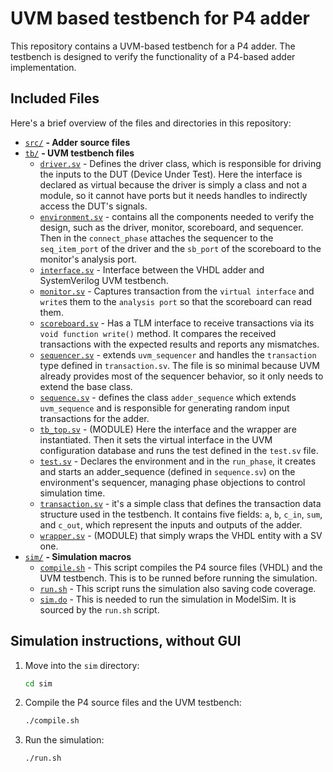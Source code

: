 # UVM based testbench for P4 adder

This repository contains a UVM-based testbench for a P4 adder. The testbench is designed to verify the functionality of a P4-based adder implementation.

## Included Files

Here's a brief overview of the files and directories in this repository:

- [`src/`](./src/) **- Adder source files**
- [`tb/`](./tb/) **- UVM testbench files**
   - [`driver.sv`](./tb/driver.sv) - Defines the driver class, which is responsible for driving the inputs to the DUT (Device Under Test). Here the interface is declared as virtual because the driver is simply a class and not a module, so it cannot have ports but it needs handles to indirectly access the DUT's signals. 
   - [`environment.sv`](./tb/environment.sv) - contains all the components needed to verify the design, such as the driver, monitor, scoreboard, and sequencer. Then in the `connect_phase` attaches the sequencer to the `seq_item_port` of the driver and the `sb_port` of the scoreboard to the monitor's analysis port.
   - [`interface.sv`](./tb/interface.sv) - Interface between the VHDL adder and SystemVerilog UVM testbench.
   - [`monitor.sv`](./tb/monitor.sv) - Captures transaction from the `virtual interface` and `write`s them to the `analysis port` so that the scoreboard can read them. 
   - [`scoreboard.sv`](./tb/scoreboard.sv) - Has a TLM interface to receive transactions via its `void function write()` method. It compares the received transactions with the expected results and reports any mismatches.
   - [`sequencer.sv`](./tb/sequencer.sv) - extends `uvm_sequencer` and handles the `transaction` type defined in `transaction.sv`. The file is so minimal because UVM already provides most of the sequencer behavior, so it only needs to extend the base class.
   - [`sequence.sv`](./tb/sequence.sv) - defines the class `adder_sequence` which extends `uvm_sequence` and is responsible for generating random input transactions for the adder. 
   - [`tb_top.sv`](./tb/tb_top.sv) - (MODULE) Here the interface and the wrapper are instantiated. Then it sets the virtual interface in the UVM configuration database and runs the test defined in the `test.sv` file.
   - [`test.sv`](./tb/test.sv) - Declares the environment and in the `run_phase`, it creates and starts an adder_sequence (defined in `sequence.sv`) on the environment's sequencer, managing phase objections to control simulation time.
   - [`transaction.sv`](./tb/transaction.sv) - it's a simple class that defines the transaction data structure used in the testbench. It contains five fields: `a`, `b`, `c_in`, `sum`, and `c_out`, which represent the inputs and outputs of the adder. 
   - [`wrapper.sv`](./tb/wrapper.sv) - (MODULE) that simply wraps the VHDL entity with a SV one.
- [`sim/`](./sim/) **- Simulation macros**
   - [`compile.sh`](./sim/compile.sh) - This script compiles the P4 source files (VHDL) and the UVM testbench. This is to be runned before running the simulation.
   - [`run.sh`](./sim/run.sh) - This script runs the simulation also saving code coverage. 
   - [`sim.do`](./sim/sim.do) - This is needed to run the simulation in ModelSim. It is sourced by the `run.sh` script.

## Simulation instructions, without GUI

1. Move into the `sim` directory:
   ```bash
   cd sim
   ```

2. Compile the P4 source files and the UVM testbench:
   ```bash
   ./compile.sh
   ```

3. Run the simulation:
   ```bash
   ./run.sh
   ```